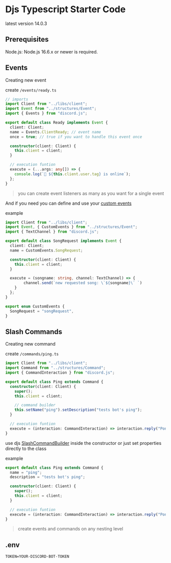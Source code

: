 # Djs Typescript Starter Code

latest version 14.0.3

## Prerequisites

Node.js: Node.js 16.6.x or newer is required.

## Events

Creating new event

create `/events/ready.ts`

```ts
// imports
import Client from "../libs/client";
import Event from "../structures/Event";
import { Events } from "discord.js";

export default class Ready implements Event {
  client: Client;
  name = Events.ClientReady; // event name
  once = true; // true if you want to handle this event once

  constructor(client: Client) {
    this.client = client;
  }

  // execution funtion
  execute = (...args: any[]) => {
    console.log(`🚀 ${this.client.user.tag} is online`);
  };
}
```

> you can create event listeners as many as you want for a single event

And if you need you can define and use your [custom events](./src/structures/Event.ts)

example

```ts
import Client from "../libs/client";
import Event, { CustomEvents } from "../structures/Event";
import { TextChannel } from "discord.js";

export default class SongRequest implements Event {
  client: Client;
  name = CustomEvents.SongRequest;

  constructor(client: Client) {
    this.client = client;
  }

  execute = (songname: string, channel: TextChannel) => {
        channel.send(`new requested song: \`${songname}\` `)
    }
  };
}
```

```ts
export enum CustomEvents {
  SongRequest = "songRequest",
}
```

## Slash Commands

Creating new command

create `/commands/ping.ts`

```ts
import Client from "../libs/client";
import Command from "../structures/Command";
import { CommandInteraction } from "discord.js";

export default class Ping extends Command {
  constructor(client: Client) {
    super();
    this.client = client;

    // command builder
    this.setName("ping").setDescription("tests bot's ping");
  }

  // execution funtion
  execute = (interaction: CommandInteraction) => interaction.reply("Pong");
}
```

use djs [SlashCommandBuilder](https://discord.js.org/#/docs/builders/main/class/SlashCommandBuilder) inside the constructor or just set properties directly to the class

example

```ts
export default class Ping extends Command {
  name = "ping";
  description = "tests bot's ping";

  constructor(client: Client) {
    super();
    this.client = client;
  }

  // execution funtion
  execute = (interaction: CommandInteraction) => interaction.reply("Pong");
}
```

> create events and commands on any nesting level

## .env

```
TOKEN=YOUR-DISCORD-BOT-TOKEN
```
